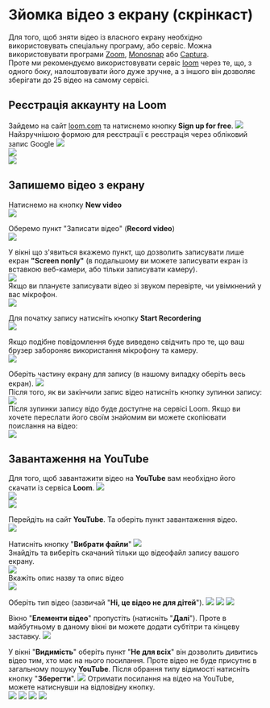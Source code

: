 # Зйомка відео з екрану (скрінкаст)
Для того, щоб зняти відео із власного екрану необхідно використовувать спеціальну програму, або сервіс.  Можна використовувати програми <a href = "https://zoom.us/download">Zoom</a>, <a href="https://monosnap.com/download/">Monosnap</a> або <a href = "https://mathewsachin.github.io/Captura/">Captura</a>.  
Проте ми рекомендуємо використовувати сервіс <a href = "https://www.loom.com/">loom</a> через те, що, з одного боку, налоштовувати його дуже зручне, а з іншого він дозволяє зберігати до 25 відео на самому сервісі.

## Реєстрація аккаунту на Loom
Зайдемо на сайт <a href = "https://www.loom.com/">loom.com</a> та натиснемо кнопку **Sign up for free**.
<img src = "img/loom01.png"> 
Найзручнішою формою для реєстрації є реєстрація через обліковий запис Google 
<img src = "img/loom02.png">  
<img src = "img/loom03.png">  
<img src = "img/loom04.png"> 

## Запишемо відео з екрану
Натиснемо на кнопку **New video**  
<img src = "img/loom05.png">   

Оберемо пункт "Записати відео" (**Record video**)  
<img src = "img/loom06.png">  

У вікні що з'явиться вкажемо пункт, що дозволить записувати лише екран **"Screen nonly"** (в подальшому ви можете записувати екран із вставкою веб-камери, або тільки записувати камеру).  
<img src = "img/loom07.png">    
Якщо ви плануєте записувати відео зі звуком перевірте, чи увімкнений у вас мікрофон.  
<img src = "img/loom07a.png">  

Для початку запису натисніть кнопку **Start Recordering**  
<img src = "img/loom08.png">   

Якщо подібне повідомлення буде виведено свідчить про те, що ваш брузер забороняє використання мікрофону та камеру.  
<img src = "img/loom09.png">  

Оберіть частину екрану для запису (в нашому випадку оберіть весь екран).
<img src = "img/loom10.png">  
Після того, як ви закінчили запис відео натисніть кнопку зупинки запису:  
<img src = "img/loom11.png">  
Після зупинки запису відо буде доступне на сервісі Loom. Якщо ви хочете переслати його своїм знайомим ви можете скопіювати поислання на відео:  
<img src = "img/loom12.png">  

## Завантаження на YouTube
Для того, щоб завантажити відео на **YouTube** вам необхідно його скачати із сервіса **Loom**.
<img src = "img/loom13.png">  
<img src = "img/loom14.png">  
<img src = "img/loom15.png">

Перейдіть на сайт **YouTube**. Та оберіть пункт завантаження відео.  
<img src = "img/loom16.png">  

Натисніть кнопку "**Вибрати файли**"
<img src = "img/loom17.png">    
Знайдіть та виберіть скачаний тільки що відеофайл запису вашого екрану.  
<img src = "img/loom18.png">  
Вкажіть опис назву та опис відео  
<img src = "img/loom19.png">

Оберіть тип відео (зазвичай "**Ні, це відео не для дітей**").
<img src = "img/loom20.png">
<img src = "img/loom21.png"> 
<img src = "img/loom22.png"> 

Вікно "**Елементи відео**" пропустіть (натисніть "**Далі**"). Проте в майбутньому в даному вікні ви можете додати субтітри та кінцеву заставку. 
<img src = "img/loom23.png">

У вікні "**Видимість**" оберіть пункт "**Не для всіх**" він дозволить дивитись відео тим, хто має на нього посилання. Проте відео не буде присутнє в загальному пошуку **YouTube**.  Після обрання типу відимості натисніть кнопку "**Зберегти**".
<img src = "img/loom24.png"> 
Отримати посилання на відео на YouTube, можете натиснувши на відповідну кнопку.  
<img src = "img/loom25.png"> 
<img src = "img/loom26.png"> 
<img src = "img/loom27.png"> 
<img src = "img/loom28.png">   

